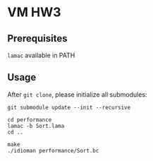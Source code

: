 # VM HW3

## Prerequisites

`lamac` available in PATH

## Usage

After `git clone`, please initialize all submodules:
```
git submodule update --init --recursive
```

```
cd performance
lamac -b Sort.lama
cd ..
```

```
make
./idioman performance/Sort.bc
```